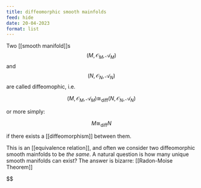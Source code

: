 ```yaml
---
title: diffeomorphic smooth mainfolds
feed: hide
date: 20-04-2023
format: list
---
```



Two [[smooth manifold]]s $$(M, \mathcal O_M, \mathscr A_M)$$ and $$(N, \mathcal O_N, \mathscr A_N)$$ are called diffeomophic, i.e. 

$$(M, \mathcal O_M, \mathscr A_M)\cong_\text{diff}(N, \mathcal O_N, \mathscr A_N)$$


or more simply: 

$$M\cong_\text{diff}N$$


if there exists a [[diffeomorphism]] between them.

This is an [[equivalence relation]], and often we consider two diffeomorphic smooth mainfolds to be *the same*. A natural question is how many unique smooth manifolds can exist? The answer is bizarre: [[Radon-Moise Theorem]]

$$